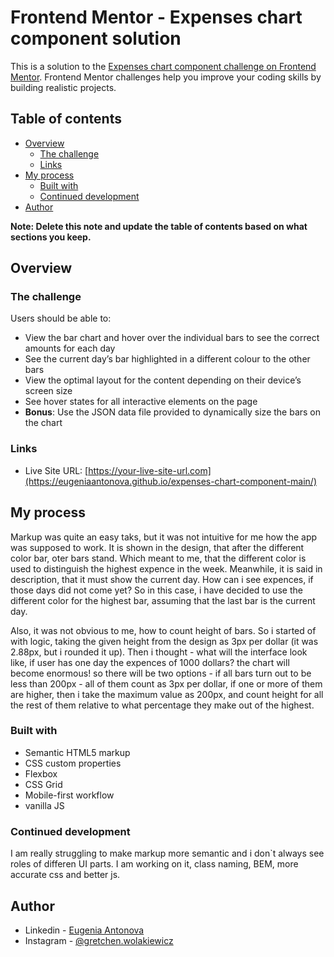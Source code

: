 # Frontend Mentor - Expenses chart component solution

This is a solution to the [Expenses chart component challenge on Frontend Mentor](https://www.frontendmentor.io/challenges/expenses-chart-component-e7yJBUdjwt). Frontend Mentor challenges help you improve your coding skills by building realistic projects. 

## Table of contents

- [Overview](#overview)
  - [The challenge](#the-challenge)
  - [Links](#links)
- [My process](#my-process)
  - [Built with](#built-with)
  - [Continued development](#continued-development)
- [Author](#author)

**Note: Delete this note and update the table of contents based on what sections you keep.**

## Overview

### The challenge

Users should be able to:

- View the bar chart and hover over the individual bars to see the correct amounts for each day
- See the current day’s bar highlighted in a different colour to the other bars
- View the optimal layout for the content depending on their device’s screen size
- See hover states for all interactive elements on the page
- **Bonus**: Use the JSON data file provided to dynamically size the bars on the chart


### Links

- Live Site URL: [https://your-live-site-url.com](https://eugeniaantonova.github.io/expenses-chart-component-main/)

## My process

Markup was quite an easy taks, but it was not intuitive for me how the app was supposed to work. It is shown in the design, that after the different color bar, oter bars stand. Which meant to me, that the different color is used to distinguish the highest expence in the week. Meanwhile, it is said in description, that it must show the current day. How can i see expences, if those days did not come yet? So in this case, i have decided to use the different color for the highest bar, assuming that the last bar is the current day. 

Also, it was not obvious to me, how to count height of bars. So i started of with logic, taking the given height from the design as 3px per dollar (it was 2.88px, but i rounded it up). Then i thought - what will the interface look like, if user has one day the expences of 1000 dollars? the chart will become enormous! so there will be two options - if all bars turn out to be less than 200px - all of them count as 3px per dollar, if one or more of them are higher, then i take the maximum value as 200px, and count height for all the rest of them relative to what percentage they make out of the highest.

### Built with

- Semantic HTML5 markup
- CSS custom properties
- Flexbox
- CSS Grid
- Mobile-first workflow
- vanilla JS

### Continued development

I am really struggling to make markup more semantic and i don`t always see roles of differen UI parts. I am working on it, class naming, BEM, more accurate css and better js.

## Author

- Linkedin - [Eugenia Antonova](https://www.linkedin.com/in/eugenia-antonova-7b4511276/)
- Instagram - [@gretchen.wolakiewicz](https://instagram.com/gretchen.wolakiewicz)
